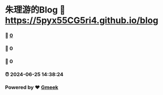 # 朱理游的Blog :link: https://5pyx55CG5ri4.github.io/blog 
### :page_facing_up: [0](https://5pyx55CG5ri4.github.io/blog/tag.html) 
### :speech_balloon: 0 
### :hibiscus: 0 
### :alarm_clock: 2024-06-25 14:38:24 
### Powered by :heart: [Gmeek](https://github.com/Meekdai/Gmeek)
